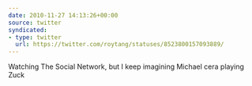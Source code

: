 ```yaml
---
date: 2010-11-27 14:13:26+00:00
source: twitter
syndicated:
- type: twitter
  url: https://twitter.com/roytang/statuses/8523800157093889/
---
```


Watching The Social Network, but I keep imagining Michael cera playing Zuck